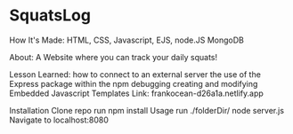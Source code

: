 # SquatsLog



How It's Made:
HTML, CSS, Javascript, EJS, node.JS MongoDB

About:
A Website where you can track your daily squats!

Lesson Learned:
how to connect to an external server
the use of the Express package within the npm
debugging
creating and modifying Embedded Javascript Templates
Link: frankocean-d26a1a.netlify.app


Installation
Clone repo
run npm install
Usage
run ./folderDir/ node server.js
Navigate to localhost:8080
